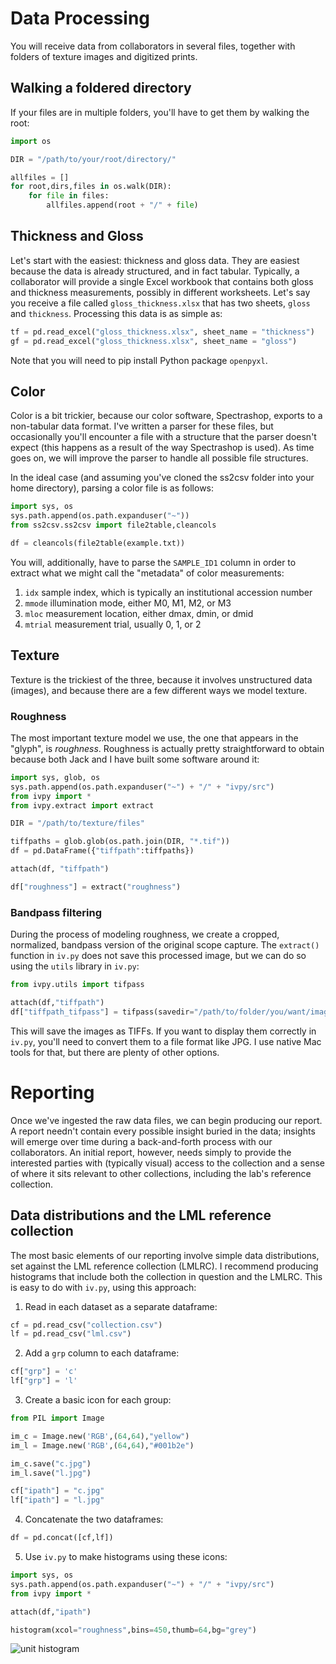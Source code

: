 # Data Processing

You will receive data from collaborators in several files, together with folders of texture images and digitized prints.

## Walking a foldered directory

If your files are in multiple folders, you'll have to get them by walking the root:

```python
import os

DIR = "/path/to/your/root/directory/"

allfiles = []
for root,dirs,files in os.walk(DIR):
    for file in files:
        allfiles.append(root + "/" + file)
 ```

## Thickness and Gloss

Let's start with the easiest: thickness and gloss data. They are easiest because the data is already structured, and in fact tabular. Typically, a collaborator will provide a single Excel workbook that contains both gloss and thickness measurements, possibly in different worksheets. Let's say you receive a file called ``gloss_thickness.xlsx`` that has two sheets, ``gloss`` and ``thickness``. Processing this data is as simple as:

```python
tf = pd.read_excel("gloss_thickness.xlsx", sheet_name = "thickness")
gf = pd.read_excel("gloss_thickness.xlsx", sheet_name = "gloss")
```

Note that you will need to pip install Python package `openpyxl`.

## Color

Color is a bit trickier, because our color software, Spectrashop, exports to a non-tabular data format. I've written a parser for these files, but occasionally you'll encounter a file with a structure that the parser doesn't expect (this happens as a result of the way Spectrashop is used). As time goes on, we will improve the parser to handle all possible file structures.

In the ideal case (and assuming you've cloned the ss2csv folder into your home directory), parsing a color file is as follows:

```python
import sys, os
sys.path.append(os.path.expanduser("~"))
from ss2csv.ss2csv import file2table,cleancols

df = cleancols(file2table(example.txt))
```

You will, additionally, have to parse the `SAMPLE_ID1` column in order to extract what we might call the "metadata" of color measurements:

1. `idx` sample index, which is typically an institutional accession number
2. `mmode` illumination mode, either M0, M1, M2, or M3
3. `mloc` measurement location, either dmax, dmin, or dmid
4. `mtrial` measurement trial, usually 0, 1, or 2

## Texture

Texture is the trickiest of the three, because it involves unstructured data (images), and because there are a few different ways we model texture. 

### Roughness

The most important texture model we use, the one that appears in the "glyph", is _roughness_. Roughness is actually pretty straightforward to obtain because both Jack and I have built some software around it:

```python
import sys, glob, os
sys.path.append(os.path.expanduser("~") + "/" + "ivpy/src")
from ivpy import *
from ivpy.extract import extract

DIR = "/path/to/texture/files"

tiffpaths = glob.glob(os.path.join(DIR, "*.tif"))
df = pd.DataFrame({"tiffpath":tiffpaths})

attach(df, "tiffpath")

df["roughness"] = extract("roughness")
```

### Bandpass filtering

During the process of modeling roughness, we create a cropped, normalized, bandpass version of the original scope capture. The `extract()` function in `iv.py` does not save this processed image, but we can do so using the `utils` library in `iv.py`:

```python
from ivpy.utils import tifpass

attach(df,"tiffpath")
df["tiffpath_tifpass"] = tifpass(savedir="/path/to/folder/you/want/images/saved/to")
```

This will save the images as TIFFs. If you want to display them correctly in `iv.py`, you'll need to convert them to a file format like JPG. I use native Mac tools for that, but there are plenty of other options.

# Reporting

Once we've ingested the raw data files, we can begin producing our report. A report needn't contain every possible insight buried in the data; insights will emerge over time during a back-and-forth process with our collaborators. An initial report, however, needs simply to provide the interested parties with (typically visual) access to the collection and a sense of where it sits relevant to other collections, including the lab's reference collection.

## Data distributions and the LML reference collection

The most basic elements of our reporting involve simple data distributions, set against the LML reference collection (LMLRC). I recommend producing histograms that include both the collection in question and the LMLRC. This is easy to do with `iv.py`, using this approach:

1. Read in each dataset as a separate dataframe:

```python
cf = pd.read_csv("collection.csv")
lf = pd.read_csv("lml.csv")
```

2. Add a `grp` column to each dataframe:

```python
cf["grp"] = 'c'
lf["grp"] = 'l'
```

3. Create a basic icon for each group:

```python
from PIL import Image

im_c = Image.new('RGB',(64,64),"yellow")
im_l = Image.new('RGB',(64,64),"#001b2e")

im_c.save("c.jpg")
im_l.save("l.jpg")

cf["ipath"] = "c.jpg"
lf["ipath"] = "l.jpg"
```

4. Concatenate the two dataframes:

```python
df = pd.concat([cf,lf])
```

5. Use `iv.py` to make histograms using these icons:

```python
import sys, os
sys.path.append(os.path.expanduser("~") + "/" + "ivpy/src")
from ivpy import *

attach(df,"ipath")

histogram(xcol="roughness",bins=450,thumb=64,bg="grey")
```

![unit histogram](/hist.png)


